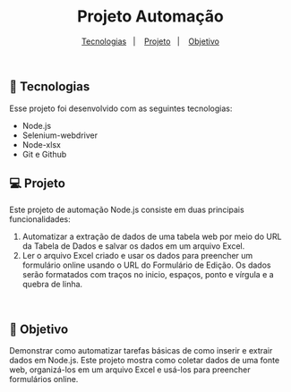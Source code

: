 <h1 align="center"> Projeto Automação </h1>


<p align="center">
  <a href="#-tecnologias">Tecnologias</a>&nbsp;&nbsp;&nbsp;|&nbsp;&nbsp;&nbsp;
  <a href="#-projeto">Projeto</a>&nbsp;&nbsp;&nbsp;|&nbsp;&nbsp;&nbsp;
  <a href="#-projeto">Objetivo</a>
</p>

<br>


## 🚀 Tecnologias

Esse projeto foi desenvolvido com as seguintes tecnologias:

- Node.js
- Selenium-webdriver
- Node-xlsx
- Git e Github

## 💻 Projeto

Este projeto de automação Node.js consiste em duas principais funcionalidades:

1. Automatizar a extração de dados de uma tabela web por meio do URL da Tabela de Dados e salvar os dados em um arquivo Excel.<br>
2. Ler o arquivo Excel criado e usar os dados para preencher um formulário online usando o URL do Formulário de Edição. Os dados serão formatados com traços no inicio, espaços, ponto e vírgula e a quebra de linha.<br>
<br>


## 🎯 Objetivo<br>

Demonstrar como automatizar tarefas básicas de como inserir e extrair dados em Node.js. Este projeto mostra como coletar dados de uma fonte web, organizá-los em um arquivo Excel e usá-los para preencher formulários online.
